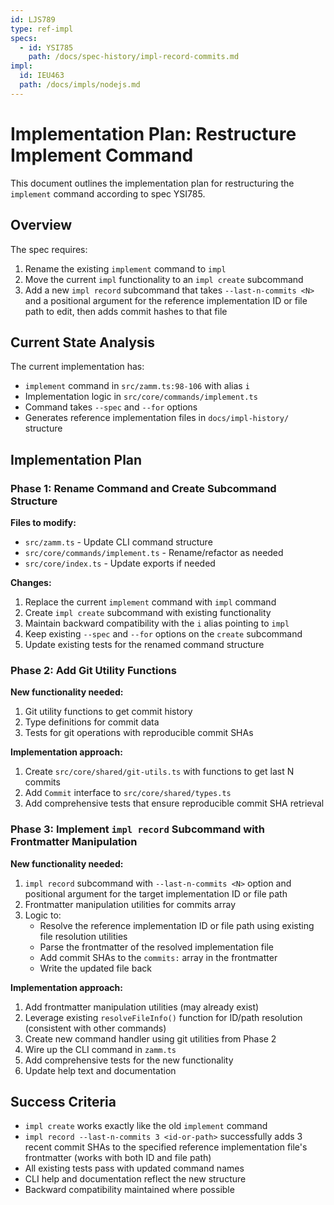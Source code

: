 ```yaml
---
id: LJS789
type: ref-impl
specs:
  - id: YSI785
    path: /docs/spec-history/impl-record-commits.md
impl:
  id: IEU463
  path: /docs/impls/nodejs.md
---
```


# Implementation Plan: Restructure Implement Command

This document outlines the implementation plan for restructuring the `implement` command according to spec YSI785.

## Overview

The spec requires:

1. Rename the existing `implement` command to `impl`
2. Move the current `impl` functionality to an `impl create` subcommand
3. Add a new `impl record` subcommand that takes `--last-n-commits <N>` and a positional argument for the reference implementation ID or file path to edit, then adds commit hashes to that file

## Current State Analysis

The current implementation has:

- `implement` command in `src/zamm.ts:98-106` with alias `i`
- Implementation logic in `src/core/commands/implement.ts`
- Command takes `--spec` and `--for` options
- Generates reference implementation files in `docs/impl-history/` structure

## Implementation Plan

### Phase 1: Rename Command and Create Subcommand Structure

**Files to modify:**

- `src/zamm.ts` - Update CLI command structure
- `src/core/commands/implement.ts` - Rename/refactor as needed
- `src/core/index.ts` - Update exports if needed

**Changes:**

1. Replace the current `implement` command with `impl` command
2. Create `impl create` subcommand with existing functionality
3. Maintain backward compatibility with the `i` alias pointing to `impl`
4. Keep existing `--spec` and `--for` options on the `create` subcommand
5. Update existing tests for the renamed command structure

### Phase 2: Add Git Utility Functions

**New functionality needed:**

1. Git utility functions to get commit history
2. Type definitions for commit data
3. Tests for git operations with reproducible commit SHAs

**Implementation approach:**

1. Create `src/core/shared/git-utils.ts` with functions to get last N commits
2. Add `Commit` interface to `src/core/shared/types.ts`
3. Add comprehensive tests that ensure reproducible commit SHA retrieval

### Phase 3: Implement `impl record` Subcommand with Frontmatter Manipulation

**New functionality needed:**

1. `impl record` subcommand with `--last-n-commits <N>` option and positional argument for the target implementation ID or file path
2. Frontmatter manipulation utilities for commits array
3. Logic to:
   - Resolve the reference implementation ID or file path using existing file resolution utilities
   - Parse the frontmatter of the resolved implementation file
   - Add commit SHAs to the `commits:` array in the frontmatter
   - Write the updated file back

**Implementation approach:**

1. Add frontmatter manipulation utilities (may already exist)
2. Leverage existing `resolveFileInfo()` function for ID/path resolution (consistent with other commands)
3. Create new command handler using git utilities from Phase 2
4. Wire up the CLI command in `zamm.ts`
5. Add comprehensive tests for the new functionality
6. Update help text and documentation

## Success Criteria

- `impl create` works exactly like the old `implement` command
- `impl record --last-n-commits 3 <id-or-path>` successfully adds 3 recent commit SHAs to the specified reference implementation file's frontmatter (works with both ID and file path)
- All existing tests pass with updated command names
- CLI help and documentation reflect the new structure
- Backward compatibility maintained where possible
